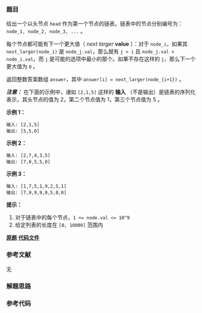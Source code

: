 ### 题目
给出一个以头节点 `head` 作为第一个节点的链表。链表中的节点分别编号为：`node_1, node_2, node_3, ...` 。

每个节点都可能有下一个更大值（ _next larger_ **value** ）：对于 `node_i`，如果其
`next_larger(node_i)` 是 `node_j.val`，那么就有 `j > i` 且  `node_j.val >
node_i.val`，而 `j` 是可能的选项中最小的那个。如果不存在这样的 `j`，那么下一个更大值为 `0` 。

返回整数答案数组 `answer`，其中 `answer[i] = next_larger(node_{i+1})` 。

**_注意：_** 在下面的示例中，诸如 `[2,1,5]` 这样的 **输入** （不是输出）是链表的序列化表示，其头节点的值为 2，第二个节点值为
1，第三个节点值为 5 。



**示例 1：**

    
    
    输入: [2,1,5]
    输出: [5,5,0]
    

**示例 2：**

    
    
    输入: [2,7,4,3,5]
    输出: [7,0,5,5,0]
    

**示例 3：**

    
    
    输入: [1,7,5,1,9,2,5,1]
    输出: [7,9,9,9,0,5,0,0]
    



**提示：**

  1. 对于链表中的每个节点，`1 <= node.val <= 10^9`
  2. 给定列表的长度在 `[0, 10000]` 范围内

 **[原题](https://leetcode-cn.com/problems/next-greater-node-in-linked-list/)**    **[代码文件]()**


### 参考文献
无

### 解题思路




### 参考代码

```go


```





